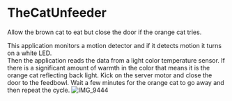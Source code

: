# TheCatUnfeeder
Allow the brown cat to eat but close the door if the orange cat tries.

This application monitors a motion detector and if it detects motion it turns on a white LED.  
Then the application reads the data from a light color temperature sensor.  If there is a significant 
amount of warmth in the color that means it is the orange cat reflecting back light.  Kick on the server 
motor and close the door to the feedbowl.  Wait a few minutes for the orange cat to go away and then repeat
the cycle.
![IMG_9444](https://github.com/JohnAbbott/TheCatUnfeeder/assets/959459/0414a67a-0d71-4e16-92fe-feb14149c006)
